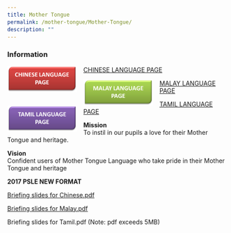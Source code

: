 ```yaml
---
title: Mother Tongue
permalink: /mother-tongue/Mother-Tongue/
description: ""
---
```

### **Information**

<img src="/images/CL%20TAB.png" style="width:160px;height:60px;margin-right:15px;" align="left">

[CHINESE LANGUAGE PAGE](/departments/Mother-Tongue/Chinese-Language/)

<img src="/images/ML%20TAB.png" style="width:160px;height:60px;margin-right:15px;" align="left">

[MALAY LANGUAGE PAGE](/departments/Mother-Tongue/Malay-Language/)

<img src="/images/TL%20TAB.png" style="width:160px;height:60px;margin-right:15px;" align="left">

[TAMIL LANGUAGE PAGE](/departments/Mother-Tongue/Tamil-Language/)



**Mission**
<br>To instil in our pupils a love for their Mother Tongue and heritage.

**Vision**
<br>Confident users of Mother Tongue Language who take pride in their Mother Tongue and heritage

**2017 PSLE NEW FORMAT**

[Briefing slides for Chinese.pdf](/files/Briefing%20slides%20for%20Chinese.pdf)

[Briefing slides for Malay.pdf](/files/Briefing%20slides%20for%20Malay.pdf)

Briefing slides for Tamil.pdf (Note: pdf exceeds 5MB)